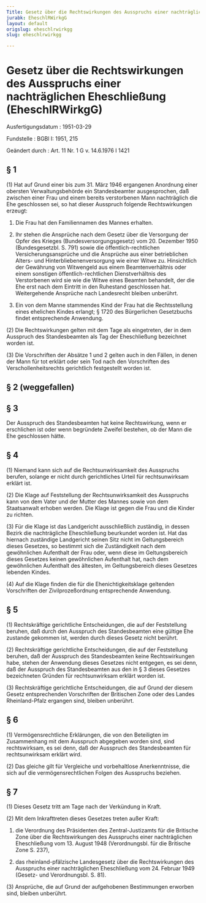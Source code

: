 ```yaml
---
Title: Gesetz über die Rechtswirkungen des Ausspruchs einer nachträglichen Eheschließung
jurabk: EheschlRWirkgG
layout: default
origslug: eheschlrwirkgg
slug: eheschlrwirkgg

---
```


# Gesetz über die Rechtswirkungen des Ausspruchs einer nachträglichen Eheschließung (EheschlRWirkgG)

Ausfertigungsdatum
:   1951-03-29

Fundstelle
:   BGBl I: 1951, 215

Geändert durch
:   Art. 11 Nr. 1 G v. 14.6.1976 I 1421


## § 1

(1) Hat auf Grund einer bis zum 31. März 1946 ergangenen Anordnung einer obersten Verwaltungsbehörde ein Standesbeamter ausgesprochen, daß zwischen einer Frau und einem bereits verstorbenen Mann nachträglich die Ehe geschlossen sei, so hat dieser Ausspruch folgende Rechtswirkungen erzeugt:

1.  Die Frau hat den Familiennamen des Mannes erhalten.


2.  Ihr stehen die Ansprüche nach dem Gesetz über die Versorgung der Opfer des Krieges (Bundesversorgungsgesetz) vom
    20\. Dezember 1950 (Bundesgesetzbl. S. 791)                    sowie die öffentlich-rechtlichen Versicherungsansprüche und die Ansprüche aus einer betrieblichen Alters- und Hinterbliebenenversorgung wie einer Witwe zu. Hinsichtlich der Gewährung von Witwengeld aus einem Beamtenverhältnis oder einem sonstigen öffentlich-rechtlichen Dienstverhältnis des Verstorbenen wird sie wie die Witwe eines Beamten behandelt, der die Ehe erst nach dem Eintritt in den Ruhestand geschlossen hat. Weitergehende Ansprüche nach Landesrecht bleiben unberührt.


3.  Ein von dem Manne stammendes Kind der Frau hat die Rechtsstellung eines ehelichen Kindes erlangt; § 1720 des Bürgerlichen Gesetzbuchs findet entsprechende Anwendung.




(2) Die Rechtswirkungen gelten mit dem Tage als eingetreten, der in dem Ausspruch des Standesbeamten als Tag der Eheschließung bezeichnet worden ist.

(3) Die Vorschriften der Absätze 1 und 2 gelten auch in den Fällen, in denen der Mann für tot erklärt oder sein Tod nach den Vorschriften des Verschollenheitsrechts gerichtlich festgestellt worden ist.


## § 2 (weggefallen)



## § 3

Der Ausspruch des Standesbeamten hat keine Rechtswirkung, wenn er erschlichen ist oder wenn begründete Zweifel bestehen, ob der Mann die Ehe geschlossen hätte.


## § 4

(1) Niemand kann sich auf die Rechtsunwirksamkeit des Ausspruchs berufen, solange er nicht durch gerichtliches Urteil für rechtsunwirksam erklärt ist.

(2) Die Klage auf Feststellung der Rechtsunwirksamkeit des Ausspruchs kann von dem Vater und der Mutter des Mannes sowie von dem Staatsanwalt erhoben werden. Die Klage ist gegen die Frau und die Kinder zu richten.

(3) Für die Klage ist das Landgericht ausschließlich zuständig, in dessen Bezirk die nachträgliche Eheschließung beurkundet worden ist. Hat das hiernach zuständige Landgericht seinen Sitz nicht im Geltungsbereich dieses Gesetzes, so bestimmt sich die Zuständigkeit nach dem gewöhnlichen Aufenthalt der Frau oder, wenn diese im Geltungsbereich dieses Gesetzes keinen gewöhnlichen Aufenthalt hat, nach dem gewöhnlichen Aufenthalt des ältesten, im Geltungsbereich dieses Gesetzes lebenden Kindes.

(4) Auf die Klage finden die für die Ehenichtigkeitsklage geltenden Vorschriften der Zivilprozeßordnung entsprechende Anwendung.


## § 5

(1) Rechtskräftige gerichtliche Entscheidungen, die auf der Feststellung beruhen, daß durch den Ausspruch des Standesbeamten eine gültige Ehe zustande gekommen ist, werden durch dieses Gesetz nicht berührt.

(2) Rechtskräftige gerichtliche Entscheidungen, die auf der Feststellung beruhen, daß der Ausspruch des Standesbeamten keine Rechtswirkungen habe, stehen der Anwendung dieses Gesetzes nicht entgegen, es sei denn, daß der Ausspruch des Standesbeamten aus den in § 3 dieses Gesetzes bezeichneten Gründen für rechtsunwirksam erklärt worden ist.

(3) Rechtskräftige gerichtliche Entscheidungen, die auf Grund der diesem Gesetz entsprechenden Vorschriften der Britischen Zone oder des Landes Rheinland-Pfalz ergangen sind, bleiben unberührt.


## § 6

(1) Vermögensrechtliche Erklärungen, die von den Beteiligten im Zusammenhang mit dem Ausspruch abgegeben worden sind, sind rechtswirksam, es sei denn, daß der Ausspruch des Standesbeamten für rechtsunwirksam erklärt wird.

(2) Das gleiche gilt für Vergleiche und vorbehaltlose Anerkenntnisse, die sich auf die vermögensrechtlichen Folgen des Ausspruchs beziehen.


## § 7

(1) Dieses Gesetz tritt am Tage nach der Verkündung in Kraft.

(2) Mit dem Inkrafttreten dieses Gesetzes treten außer Kraft:

1.  die Verordnung des Präsidenten des Zentral-Justizamts für die Britische Zone über die Rechtswirkungen des Ausspruchs einer nachträglichen Eheschließung vom 13. August 1948 (Verordnungsbl. für die Britische Zone S. 237),


2.  das rheinland-pfälzische Landesgesetz über die Rechtswirkungen des Ausspruchs einer nachträglichen Eheschließung vom 24. Februar 1949 (Gesetz- und Verordnungsbl. S. 81).




(3) Ansprüche, die auf Grund der aufgehobenen Bestimmungen erworben sind, bleiben unberührt.

